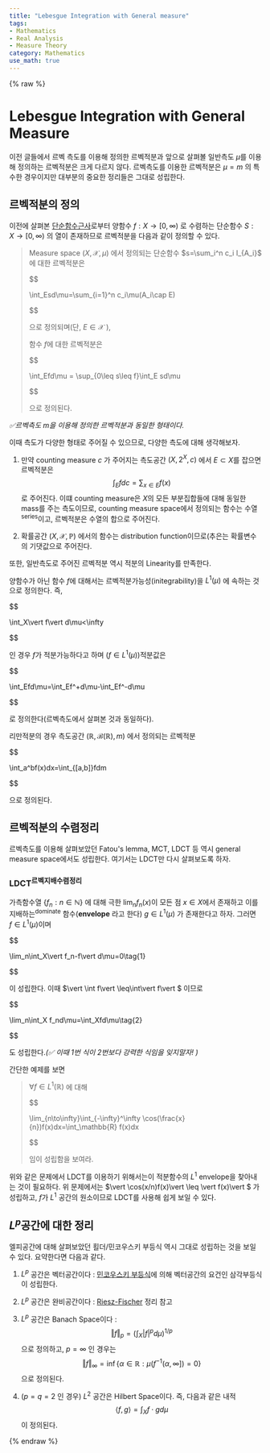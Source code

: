 ```yaml
---
title: "Lebesgue Integration with General measure"
tags:
- Mathematics
- Real Analysis
- Measure Theory
category: Mathematics
use_math: true
---
```

{% raw %}
# Lebesgue Integration with General Measure

이전 글들에서 르벡 측도를 이용해 정의한 르벡적분과 앞으로 살펴볼 일반측도 $\mu$를 이용해 정의하는 르벡적분은 크게 다르지 않다. 르벡측도를 이용한 르벡적분은 $\mu=m$ 의 특수한 경우이지만 대부분의 중요한 정리들은 그대로 성립한다.

## 르벡적분의 정의

이전에 살펴본 [단순함수근사](https://ddangchani.github.io/실해석학-5.-르벡-가측함수)로부터 양함수 $f:X\to[0,\infty)$ 로 수렴하는 단순함수 $S:X\to[0,\infty)$ 의 열이 존재하므로 르벡적분을 다음과 같이 정의할 수 있다.

> Measure space $(X,\mathcal{X},\mu)$ 에서 정의되는 단순함수 $s=\sum_i^n c_i I_{A_i}$ 에 대한 르벡적분은
> 
> $$
> 
> \int_Esd\mu=\sum_{i=1}^n c_i\mu(A_i\cap E)
> 
> $$
> 
> 으로 정의되며(단, $E\in\mathcal{X}$ ),
>
> 함수 $f$​에 대한 르벡적분은
> 
> $$
> 
> \int_Efd\mu = \sup_{0\leq s\leq f}\int_E sd\mu
> 
> $$
> 
> 으로 정의된다.

*✅르벡측도 $m$을 이용해 정의한 르벡적분과 동일한 형태이다.*

이때 측도가 다양한 형태로 주어질 수 있으므로, 다양한 측도에 대해 생각해보자.

1. 만약 counting measure $c$ 가 주어지는 측도공간 $(X,2^X,c)$ 에서 $E\subset X$​를 잡으면 르벡적분은
   $$
   \int_Efdc=\sum_{x\in E} f(x)
   $$
   로 주어진다. 이떄 counting measure은 $X$의 모든 부분집합들에 대해 동일한 mass를 주는 측도이므로, counting measure space에서 정의되는 함수는 수열<sup>series</sup>이고, 르벡적분은 수열의 합으로 주어진다.

2. 확률공간 $(X,\mathcal{X},\mathbb{P})$ 에서의 함수는 distribution function이므로(추은는 확률변수의 기댓값으로 주어진다.

또한, 일반측도로 주어진 르벡적분 역시 적분의 Linearity를 만족한다.

양함수가 아닌 함수 $f$에 대해서는 르벡적분가능성(initegrability)을 $L^1(\mu)$ 에 속하는 것으로 정의한다. 즉, 

$$

\int_X\vert f\vert d\mu<\infty

$$

인 경우 $f$가 적분가능하다고 하며 ($f\in L^1(\mu)$)적분값은

$$

\int_Efd\mu=\int_Ef^+d\mu-\int_Ef^-d\mu

$$

로 정의한다(르벡측도에서 살펴본 것과 동일하다).

리만적분의 경우 측도공간 $(\mathbb{R},\mathcal{B}(\mathbb{R}),m)$ 에서 정의되는 르벡적분

$$

\int_a^bf(x)dx=\int_{[a,b]}fdm

$$

으로 정의된다.

## 르벡적분의 수렴정리

르벡측도를 이용해 살펴보았던 Fatou's lemma, MCT, LDCT 등 역시 general measure space에서도 성립한다. 여기서는 LDCT만 다시 살펴보도록 하자.

### LDCT<sup>르벡지배수렴정리</sup>

가측함수열 $\{f_n:n\in\mathbb{N}\}$ 에 대해 극한 $\lim_nf_n(x)$이 모든 점 $x\in X$에서 존재하고 이를 지배하는<sup>dominate</sup> 함수(**envelope** 라고 한다) $g\in L^1(\mu)$ 가 존재한다고 하자. 그러면 $f\in L^1(\mu)$이며 

$$

\lim_n\int_X\vert f_n-f\vert d\mu=0\tag{1}

$$

이 성립한다. 이때 $\vert \int f\vert \leq\int\vert f\vert $ 이므로 

$$

\lim_n\int_X f_nd\mu=\int_Xfd\mu\tag{2}

$$

도 성립한다.*(✅ 이때 1번 식이 2번보다 강력한 식임을 잊지말자! )*

간단한 예제를 보면

> $\forall f\in L^1(\mathbb{R})$ 에 대해
> 
> $$
> 
> \lim_{n\to\infty}\int_{-\infty}^\infty \cos(\frac{x}{n})f(x)dx=\int_\mathbb{R} f(x)dx
> 
> $$
> 
> 임이 성립함을 보여라.

위와 같은 문제에서 LDCT를 이용하기 위해서는이 적분함수의 $L^1$ envelope을 찾아내는 것이 필요하다. 위 문제에서는 $\vert \cos(x/n)f(x)\vert \leq \vert f(x)\vert $ 가 성립하고, $f$가 $L^1$ 공간의 원소이므로 LDCT를 사용해 쉽게 보일 수 있다.

## $L^p$공간에 대한 정리

엘피공간에 대해 살펴보았던 횔더/민코우스키 부등식 역시 그대로 성립하는 것을 보일 수 있다. 요약한다면 다음과 같다.

1. $L^p$ 공간은 벡터공간이다 : [민코우스키 부등식](https://ddangchani.github.io/실해석학-10.-Lp-Space)에 의해 벡터공간의 요건인 삼각부등식이 성립한다.

2. $L^p$ 공간은 완비공간이다 : [Riesz-Fischer](https://ddangchani.github.io/실해석학-11.-Lp-공간의-완비성) 정리 참고

3. $L^p$ 공간은 Banach Space이다 : 
   $$
   \Vert f\Vert_p=\biggl(\int_X\vert f\vert ^pd\mu\biggr)^{1/p}
   $$
   으로 정의하고, $p=\infty$​ 인 경우는
   $$
   \Vert f\Vert_\infty = \inf\{\alpha\in\mathbb{R}:\mu(f^{-1}(\alpha,\infty ])=0\}
   $$
   으로 정의된다.

3. ($p=q=2$​ 인 경우) $L^2$​ 공간은 Hilbert Space이다. 즉, 다음과 같은 내적
   $$
   \langle f,g\rangle = \int_X f\cdot gd\mu
   $$
   이 정의된다.


{% endraw %}